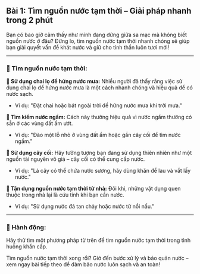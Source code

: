 ## Bài 1: Tìm nguồn nước tạm thời – Giải pháp nhanh trong 2 phút

Bạn có bao giờ cảm thấy như mình đang đứng giữa sa mạc mà không biết nguồn nước ở đâu? Đừng lo, tìm nguồn nước tạm thời nhanh chóng sẽ giúp bạn giải quyết vấn đề khát nước và giữ cho tinh thần luôn tươi mới!

---

### 📌 Tìm nguồn nước tạm thời:

**🔹 Sử dụng chai lọ để hứng nước mưa:**
Nhiều người đã thấy rằng việc sử dụng chai lọ để hứng nước mưa là một cách nhanh chóng và hiệu quả để có nước sạch.

- Ví dụ: "Đặt chai hoặc bát ngoài trời để hứng nước mưa khi trời mưa."

**🔹 Tìm kiếm nước ngầm:**
Cách này thường hiệu quả vì nước ngầm thường có sẵn ở các vùng đất ẩm ướt.

- Ví dụ: "Đào một lỗ nhỏ ở vùng đất ẩm hoặc gần cây cối để tìm nước ngầm."

**🔹 Sử dụng cây cối:**
Hãy tưởng tượng bạn đang sử dụng thiên nhiên như một nguồn tài nguyên vô giá – cây cối có thể cung cấp nước.

- Ví dụ: "Lá cây có thể chứa nước sương, hãy dùng khăn để lau và vắt lấy nước."

**🔹 Tận dụng nguồn nước tạm thời từ nhà:**
Đôi khi, những vật dụng quen thuộc trong nhà lại là cứu tinh khi bạn cần nước.

- Ví dụ: "Sử dụng nước đá tan chảy hoặc nước từ nồi nấu."

---

### 🚀 Hành động:

Hãy thử tìm một phương pháp từ trên để tìm nguồn nước tạm thời trong tình huống khẩn cấp.

Tìm nguồn nước tạm thời xong rồi? Giờ đến bước xử lý và bảo quản nước – xem ngay bài tiếp theo để đảm bảo nước luôn sạch và an toàn!